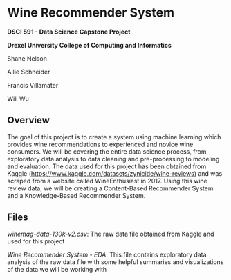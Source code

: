 # Wine Recommender System
**DSCI 591 - Data Science Capstone Project**

**Drexel University College of Computing and Informatics**

Shane Nelson

Allie Schneider

Francis Villamater 

Will Wu

## Overview
The goal of this project is to create a system using machine learning which provides wine recommendations to experienced and novice wine consumers. We will be covering the entire data science process, from exploratory data analysis to data cleaning and pre-processing to modeling and evaluation. The data used for this project has been obtained from Kaggle (https://www.kaggle.com/datasets/zynicide/wine-reviews) and was scraped from a website called WineEnthusiast in 2017. Using this wine review data, we will be creating a Content-Based Recommender System and a Knowledge-Based Recommender System. 

## Files
*winemag-data-130k-v2.csv*: The raw data file obtained from Kaggle and used for this project

*Wine Recommender System - EDA*: This file contains exploratory data analysis of the raw data file with some helpful summaries and visualizations of the data we will be working with
